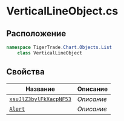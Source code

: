 
# VerticalLineObject.cs
## Расположение
```csharp
namespace TigerTrade.Chart.Objects.List  
    class VerticalLineObject
```

## Свойства
| Название | Описание |
| --- | --- |
| [`xsuJlZ3bylFkXacpNF53`](./svoistva/xsuJlZ3bylFkXacpNF53.md) | *Описание* |
| [`Alert`](./svoistva/Alert.md) | *Описание* |
